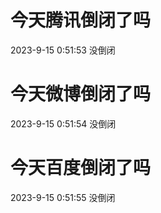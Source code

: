 # 今天腾讯倒闭了吗

2023-9-15 0:51:53 没倒闭

# 今天微博倒闭了吗

2023-9-15 0:51:54 没倒闭

# 今天百度倒闭了吗

2023-9-15 0:51:55 没倒闭

